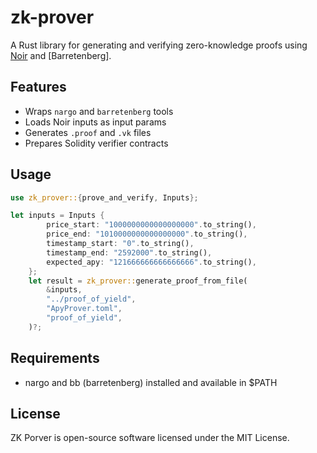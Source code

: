 # zk-prover

A Rust library for generating and verifying zero-knowledge proofs using [Noir](https://noir-lang.org/) and [Barretenberg].

## Features

- Wraps `nargo` and `barretenberg` tools
- Loads Noir inputs as input params
- Generates `.proof` and `.vk` files
- Prepares Solidity verifier contracts

## Usage

```rust
use zk_prover::{prove_and_verify, Inputs};

let inputs = Inputs {
        price_start: "1000000000000000000".to_string(),
        price_end: "1010000000000000000".to_string(),
        timestamp_start: "0".to_string(),
        timestamp_end: "2592000".to_string(),
        expected_apy: "121666666666666666".to_string(),
    };
    let result = zk_prover::generate_proof_from_file(
        &inputs,
        "../proof_of_yield",
        "ApyProver.toml",
        "proof_of_yield",
    )?;
```

## Requirements

- nargo and bb (barretenberg) installed and available in $PATH

## License

ZK Porver is open-source software licensed under the MIT License.
